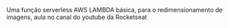 Uma função serverless AWS LAMBDA básica, para o redimensionamento de imagens, aula no canal do youtube da Rocketseat
